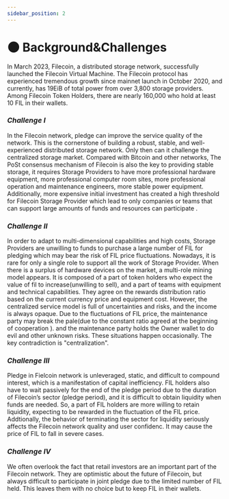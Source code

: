 ```yaml
---
sidebar_position: 2
---
```



# 🌑 Background&Challenges

In March 2023, Filecoin, a distributed storage network, successfully launched the Filecoin Virtual Machine. The Filecoin protocol has experienced tremendous growth since mainnet launch in October 2020, and currently, has 19EiB of total power from over 3,800 storage providers. Among Filecoin Token Holders, there are nearly 160,000 who hold at least 10 FIL in their wallets.

### _Challenge Ⅰ_
In the Filecoin network, pledge can improve the service quality of the network. This is the cornerstone of building a robust, stable, and well-experienced distributed storage network. Only then can it challenge the centralized storage market. 
Compared with Bitcoin and other networks, The PoSt consensus mechanism of Filecoin is also the key to providing stable storage, it requires Storage Providers to have more professional hardware equipment, more professional computer room sites, more professional operation and maintenance engineers, more stable power equipment. Additionally, more expensive initial investment has created a high threshold for Filecoin Storage Provider which lead to only companies or teams that can support large amounts of funds and resources can participate .

### _Challenge Ⅱ_
In order to adapt to multi-dimensional capabilities and high costs, Storage Providers are unwilling to funds to purchase a large number of FIL for pledging which may bear the risk of FIL price fluctuations.
Nowadays, it is rare for only a single role to support all the work of Storage Provider. When there is a surplus of hardware devices on the market, a multi-role mining model appears. It is composed of a part of token holders who expect the value of fil to increase(unwilling to sell), and a part of teams with equipment and technical capabilities. They agree on the rewards distribution ratio based on the current currency price and equipment cost.
However, the centralized service model is full of uncertainties and risks, and the income is always opaque. Due to the fluctuations of FIL price, the  maintenance party may break the pale(due to the constant  ratio agreed at the beginning of cooperation ). and the maintenance party holds the Owner wallet to do evil and other unknown risks. These situations happen occasionally. The key contradiction is "centralization".

### _Challenge Ⅲ_
Pledge in Fielcoin network is unleveraged, static, and difficult to compound interest, which is a manifestation of capital inefficiency. FIL holders also have to wait passively for the end of the pledge period due to the duration of Filecoin’s sector (pledge period), and it is difficult to obtain liquidity when funds are needed. So, a part of FIL holders are more willing to retain liquidity, expecting to be rewarded in the fluctuation of the FIL price. Addtionally, the behavior of terminating the sector for liquidity seriously affects the Filecoin network quality and user confidenc. It may cause the price of FIL to fall in severe cases.
### _Challenge Ⅳ_
We often overlook the fact that retail investors are  an important part of the Filecoin network. They are optimistic about the future of Filecoin, but always difficult to participate in joint pledge due to the limited number of FIL held. This leaves them with no choice but to keep FIL in their wallets.





